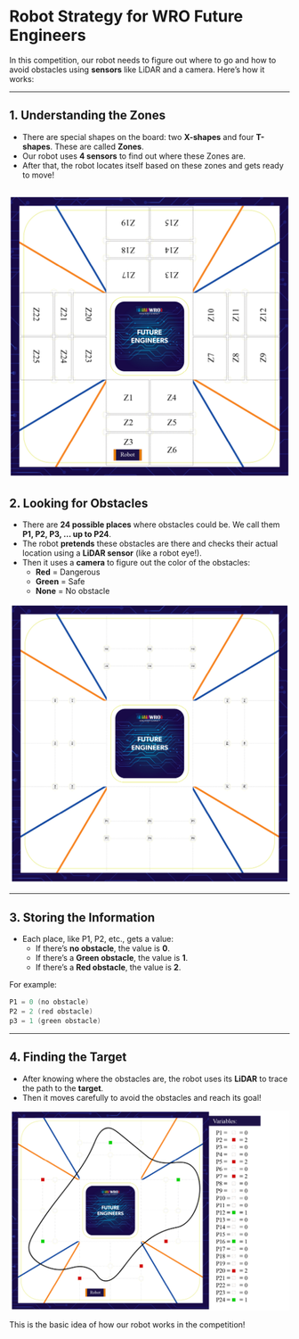 # Robot Strategy for WRO Future Engineers

In this competition, our robot needs to figure out where to go and how to avoid obstacles using **sensors** like LiDAR and a camera. Here’s how it works:

---

## 1. **Understanding the Zones**

- There are special shapes on the board: two **X-shapes** and four **T-shapes**. These are called **Zones**.
- Our robot uses **4 sensors** to find out where these Zones are.
- After that, the robot locates itself based on these zones and gets ready to move!

![zones](https://github.com/DexterTaha/WRO-FE-2024-Mindcraft-International/blob/71f4f0625fcd301564ceb619e6b7f5b077dd08b7/images/zones.png)
---

## 2. **Looking for Obstacles**

- There are **24 possible places** where obstacles could be. We call them **P1, P2, P3, … up to P24**.
- The robot **pretends** these obstacles are there and checks their actual location using a **LiDAR sensor** (like a robot eye!).
- Then it uses a **camera** to figure out the color of the obstacles:
  - **Red** = Dangerous
  - **Green** = Safe
  - **None** = No obstacle
    
![obstacles](https://github.com/DexterTaha/WRO-FE-2024-Mindcraft-International/blob/9781a5c67df650d096feca76e06a3b82906b8b59/images/obstacles.png)

---

## 3. **Storing the Information**

- Each place, like P1, P2, etc., gets a value:
  - If there’s **no obstacle**, the value is **0**.
  - If there’s a **Green obstacle**, the value is **1**.
  - If there’s a **Red obstacle**, the value is **2**.
  
For example:
```powershell
P1 = 0 (no obstacle)
P2 = 2 (red obstacle)
p3 = 1 (green obstacle)
```


---

## 4. **Finding the Target**

- After knowing where the obstacles are, the robot uses its **LiDAR** to trace the path to the **target**.
- Then it moves carefully to avoid the obstacles and reach its goal!

![variables](https://github.com/DexterTaha/WRO-FE-2024-Mindcraft-International/blob/9ee2800d892db4f2527620af95ed6c12a5400082/images/variables.png)

This is the basic idea of how our robot works in the competition!

